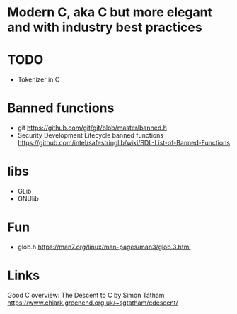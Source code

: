 # Modern C, aka C but more elegant and with industry best practices

# TODO

+ Tokenizer in C

# Banned functions

+ git https://github.com/git/git/blob/master/banned.h
+ Security Development Lifecycle banned functions https://github.com/intel/safestringlib/wiki/SDL-List-of-Banned-Functions

# libs

+ GLib
+ GNUlib

# Fun

+ glob.h https://man7.org/linux/man-pages/man3/glob.3.html

# Links
Good C overview: The Descent to C by Simon Tatham https://www.chiark.greenend.org.uk/~sgtatham/cdescent/